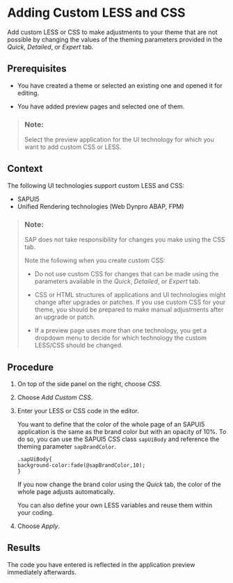 <!-- copyad000cde148843e4a83262c446a350b3 -->

# Adding Custom LESS and CSS

Add custom LESS or CSS to make adjustments to your theme that are not possible by changing the values of the theming parameters provided in the *Quick*, *Detailed*, or *Expert* tab.



<a name="copyad000cde148843e4a83262c446a350b3__prereq_N1001D_N1001A_N10001"/>

## Prerequisites

-   You have created a theme or selected an existing one and opened it for editing.

-   You have added preview pages and selected one of them.


> ### Note:  
> Select the preview application for the UI technology for which you want to add custom CSS or LESS.



<a name="copyad000cde148843e4a83262c446a350b3__context_N10014_N10011_N10001"/>

## Context

The following UI technologies support custom LESS and CSS:

-   SAPUI5
-   Unified Rendering technologies \(Web Dynpro ABAP, FPM\)

> ### Note:  
> SAP does not take responsibility for changes you make using the CSS tab.
> 
> Note the following when you create custom CSS:
> 
> -   Do not use custom CSS for changes that can be made using the parameters available in the *Quick*, *Detailed*, or *Expert* tab.
> -   CSS or HTML structures of applications and UI technologies might change after upgrades or patches. If you use custom CSS for your theme, you should be prepared to make manual adjustments after an upgrade or patch.
> 
> -   If a preview page uses more than one technology, you get a dropdown menu to decide for which technology the custom LESS/CSS should be changed.



## Procedure

1.  On top of the side panel on the right, choose *CSS*.

2.  Choose *Add Custom CSS*.

3.  Enter your LESS or CSS code in the editor.

    You want to define that the color of the whole page of an SAPUI5 application is the same as the brand color but with an opacity of 10%. To do so, you can use the SAPUI5 CSS class `sapUiBody` and reference the theming parameter `sapBrandColor`.

    ```
    .sapUiBody{ 
    background-color:fade(@sapBrandColor,10);
    }
    ```

    If you now change the brand color using the *Quick* tab, the color of the whole page adjusts automatically.

    You can also define your own LESS variables and reuse them within your coding.

4.  Choose *Apply*.




<a name="copyad000cde148843e4a83262c446a350b3__result_N10037_N10012_N10001"/>

## Results

The code you have entered is reflected in the application preview immediately afterwards.

